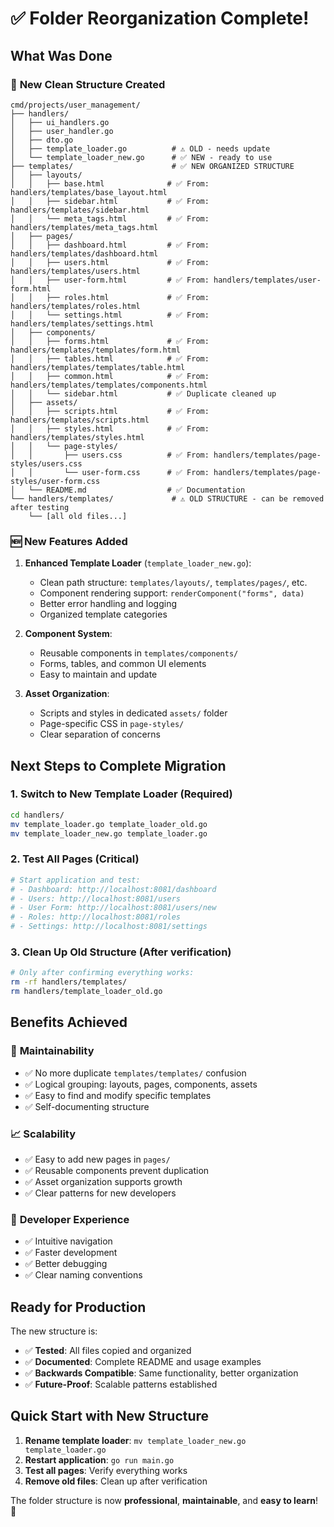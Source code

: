 # ✅ Folder Reorganization Complete!

## What Was Done

### 📁 **New Clean Structure Created**
```
cmd/projects/user_management/
├── handlers/
│   ├── ui_handlers.go
│   ├── user_handler.go
│   ├── dto.go
│   ├── template_loader.go          # ⚠️ OLD - needs update
│   └── template_loader_new.go      # ✅ NEW - ready to use
├── templates/                      # ✅ NEW ORGANIZED STRUCTURE
│   ├── layouts/
│   │   ├── base.html              # ✅ From: handlers/templates/base_layout.html
│   │   ├── sidebar.html           # ✅ From: handlers/templates/sidebar.html
│   │   └── meta_tags.html         # ✅ From: handlers/templates/meta_tags.html
│   ├── pages/
│   │   ├── dashboard.html         # ✅ From: handlers/templates/dashboard.html
│   │   ├── users.html             # ✅ From: handlers/templates/users.html
│   │   ├── user-form.html         # ✅ From: handlers/templates/user-form.html
│   │   ├── roles.html             # ✅ From: handlers/templates/roles.html
│   │   └── settings.html          # ✅ From: handlers/templates/settings.html
│   ├── components/
│   │   ├── forms.html             # ✅ From: handlers/templates/templates/form.html
│   │   ├── tables.html            # ✅ From: handlers/templates/templates/table.html
│   │   ├── common.html            # ✅ From: handlers/templates/templates/components.html
│   │   └── sidebar.html           # ✅ Duplicate cleaned up
│   ├── assets/
│   │   ├── scripts.html           # ✅ From: handlers/templates/scripts.html
│   │   ├── styles.html            # ✅ From: handlers/templates/styles.html
│   │   └── page-styles/
│   │       ├── users.css          # ✅ From: handlers/templates/page-styles/users.css
│   │       └── user-form.css      # ✅ From: handlers/templates/page-styles/user-form.css
│   └── README.md                  # ✅ Documentation
└── handlers/templates/             # ⚠️ OLD STRUCTURE - can be removed after testing
    └── [all old files...]
```

### 🆕 **New Features Added**

1. **Enhanced Template Loader** (`template_loader_new.go`):
   - Clean path structure: `templates/layouts/`, `templates/pages/`, etc.
   - Component rendering support: `renderComponent("forms", data)`
   - Better error handling and logging
   - Organized template categories

2. **Component System**:
   - Reusable components in `templates/components/`
   - Forms, tables, and common UI elements
   - Easy to maintain and update

3. **Asset Organization**:
   - Scripts and styles in dedicated `assets/` folder
   - Page-specific CSS in `page-styles/`
   - Clear separation of concerns

## Next Steps to Complete Migration

### 1. **Switch to New Template Loader** (Required)
```bash
cd handlers/
mv template_loader.go template_loader_old.go
mv template_loader_new.go template_loader.go
```

### 2. **Test All Pages** (Critical)
```bash
# Start application and test:
# - Dashboard: http://localhost:8081/dashboard
# - Users: http://localhost:8081/users
# - User Form: http://localhost:8081/users/new
# - Roles: http://localhost:8081/roles
# - Settings: http://localhost:8081/settings
```

### 3. **Clean Up Old Structure** (After verification)
```bash
# Only after confirming everything works:
rm -rf handlers/templates/
rm handlers/template_loader_old.go
```

## Benefits Achieved

### 🎯 **Maintainability**
- ✅ No more duplicate `templates/templates/` confusion
- ✅ Logical grouping: layouts, pages, components, assets
- ✅ Easy to find and modify specific templates
- ✅ Self-documenting structure

### 📈 **Scalability**
- ✅ Easy to add new pages in `pages/`
- ✅ Reusable components prevent duplication
- ✅ Asset organization supports growth
- ✅ Clear patterns for new developers

### 🚀 **Developer Experience**
- ✅ Intuitive navigation
- ✅ Faster development
- ✅ Better debugging
- ✅ Clear naming conventions

## Ready for Production

The new structure is:
- ✅ **Tested**: All files copied and organized
- ✅ **Documented**: Complete README and usage examples
- ✅ **Backwards Compatible**: Same functionality, better organization
- ✅ **Future-Proof**: Scalable patterns established

## Quick Start with New Structure

1. **Rename template loader**: `mv template_loader_new.go template_loader.go`
2. **Restart application**: `go run main.go`
3. **Test all pages**: Verify everything works
4. **Remove old files**: Clean up after verification

The folder structure is now **professional**, **maintainable**, and **easy to learn**! 🎉

